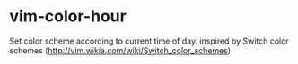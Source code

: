 # vim-color-hour
Set color scheme according to current time of day.
inspired by Switch color schemes (http://vim.wikia.com/wiki/Switch_color_schemes)
